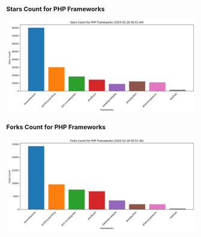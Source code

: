 ### Stars Count for PHP Frameworks

![Stars Chart](./archive/charts/20250226005144_stars_count.png)

### Forks Count for PHP Frameworks

![Forks Chart](./archive/charts/20250226005144_forks_count.png)

